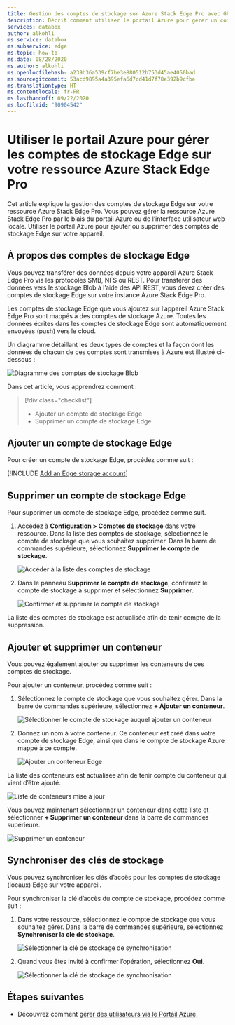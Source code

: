 ```yaml
---
title: Gestion des comptes de stockage sur Azure Stack Edge Pro avec GPU | Microsoft Docs
description: Décrit comment utiliser le portail Azure pour gérer un compte de stockage sur votre ressource Azure Stack Edge Pro.
services: databox
author: alkohli
ms.service: databox
ms.subservice: edge
ms.topic: how-to
ms.date: 08/28/2020
ms.author: alkohli
ms.openlocfilehash: a239b36a539cf7be3e880512b753d45ae4050bad
ms.sourcegitcommit: 53acd9895a4a395efa6d7cd41d7f78e392b9cfbe
ms.translationtype: HT
ms.contentlocale: fr-FR
ms.lasthandoff: 09/22/2020
ms.locfileid: "90904542"
---
```

# <a name="use-the-azure-portal-to-manage-edge-storage-accounts-on-your-azure-stack-edge-pro"></a>Utiliser le portail Azure pour gérer les comptes de stockage Edge sur votre ressource Azure Stack Edge Pro

<!--[!INCLUDE [applies-to-skus](../../includes/azure-stack-edge-applies-to-all-sku.md)]-->

Cet article explique la gestion des comptes de stockage Edge sur votre ressource Azure Stack Edge Pro. Vous pouvez gérer la ressource Azure Stack Edge Pro par le biais du portail Azure ou de l’interface utilisateur web locale. Utiliser le portail Azure pour ajouter ou supprimer des comptes de stockage Edge sur votre appareil.

## <a name="about-edge-storage-accounts"></a>À propos des comptes de stockage Edge

Vous pouvez transférer des données depuis votre appareil Azure Stack Edge Pro via les protocoles SMB, NFS ou REST. Pour transférer des données vers le stockage Blob à l’aide des API REST, vous devez créer des comptes de stockage Edge sur votre instance Azure Stack Edge Pro. 

Les comptes de stockage Edge que vous ajoutez sur l’appareil Azure Stack Edge Pro sont mappés à des comptes de stockage Azure. Toutes les données écrites dans les comptes de stockage Edge sont automatiquement envoyées (push) vers le cloud.

Un diagramme détaillant les deux types de comptes et la façon dont les données de chacun de ces comptes sont transmises à Azure est illustré ci-dessous :

![Diagramme des comptes de stockage Blob](media/azure-stack-edge-j-series-manage-storage-accounts/ase-blob-storage.svg)

Dans cet article, vous apprendrez comment :

> [!div class="checklist"]
> * Ajouter un compte de stockage Edge
> * Supprimer un compte de stockage Edge


## <a name="add-an-edge-storage-account"></a>Ajouter un compte de stockage Edge

Pour créer un compte de stockage Edge, procédez comme suit :

[!INCLUDE [Add an Edge storage account](../../includes/azure-stack-edge-gateway-add-storage-account.md)]

## <a name="delete-an-edge-storage-account"></a>Supprimer un compte de stockage Edge

Pour supprimer un compte de stockage Edge, procédez comme suit.

1. Accédez à **Configuration > Comptes de stockage** dans votre ressource. Dans la liste des comptes de stockage, sélectionnez le compte de stockage que vous souhaitez supprimer. Dans la barre de commandes supérieure, sélectionnez **Supprimer le compte de stockage**.

    ![Accéder à la liste des comptes de stockage](media/azure-stack-edge-j-series-manage-storage-accounts/delete-edge-storage-account-1.png)

2. Dans le panneau **Supprimer le compte de stockage**, confirmez le compte de stockage à supprimer et sélectionnez **Supprimer**.

    ![Confirmer et supprimer le compte de stockage](media/azure-stack-edge-j-series-manage-storage-accounts/delete-edge-storage-account-2.png)

La liste des comptes de stockage est actualisée afin de tenir compte de la suppression.


## <a name="add-delete-a-container"></a>Ajouter et supprimer un conteneur

Vous pouvez également ajouter ou supprimer les conteneurs de ces comptes de stockage.

Pour ajouter un conteneur, procédez comme suit :

1. Sélectionnez le compte de stockage que vous souhaitez gérer. Dans la barre de commandes supérieure, sélectionnez **+ Ajouter un conteneur**.

    ![Sélectionner le compte de stockage auquel ajouter un conteneur](media/azure-stack-edge-j-series-manage-storage-accounts/add-container-1.png)

2. Donnez un nom à votre conteneur. Ce conteneur est créé dans votre compte de stockage Edge, ainsi que dans le compte de stockage Azure mappé à ce compte. 

    ![Ajouter un conteneur Edge](media/azure-stack-edge-j-series-manage-storage-accounts/add-container-2.png)

La liste des conteneurs est actualisée afin de tenir compte du conteneur qui vient d’être ajouté.

![Liste de conteneurs mise à jour](media/azure-stack-edge-j-series-manage-storage-accounts/add-container-4.png)

Vous pouvez maintenant sélectionner un conteneur dans cette liste et sélectionner **+ Supprimer un conteneur** dans la barre de commandes supérieure. 

![Supprimer un conteneur](media/azure-stack-edge-j-series-manage-storage-accounts/add-container-3.png)

## <a name="sync-storage-keys"></a>Synchroniser des clés de stockage

Vous pouvez synchroniser les clés d’accès pour les comptes de stockage (locaux) Edge sur votre appareil. 

Pour synchroniser la clé d’accès du compte de stockage, procédez comme suit :

1. Dans votre ressource, sélectionnez le compte de stockage que vous souhaitez gérer. Dans la barre de commandes supérieure, sélectionnez **Synchroniser la clé de stockage**.

    ![Sélectionner la clé de stockage de synchronisation](media/azure-stack-edge-j-series-manage-storage-accounts/sync-storage-key-1.png)

2. Quand vous êtes invité à confirmer l’opération, sélectionnez **Oui**.

    ![Sélectionner la clé de stockage de synchronisation](media/azure-stack-edge-j-series-manage-storage-accounts/sync-storage-key-2.png)

## <a name="next-steps"></a>Étapes suivantes

- Découvrez comment [gérer des utilisateurs via le Portail Azure](azure-stack-edge-j-series-manage-users.md).
